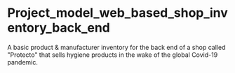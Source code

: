 # Project_model_web_based_shop_inventory_back_end

A basic product & manufacturer inventory for the back end of a shop called "Protecto" that sells hygiene products in the wake of the global Covid-19 pandemic.
